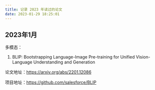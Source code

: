 ```yaml
---
title: 记录 2023 年读过的论文
date: 2023-01-29 18:25:01
---
```



## 2023年1月

多模态：

1. BLIP: Bootstrapping Language-Image Pre-training for Unified Vision-Language Understanding and Generation

论文地址：https://arxiv.org/abs/2201.12086

项目地址：https://github.com/salesforce/BLIP

